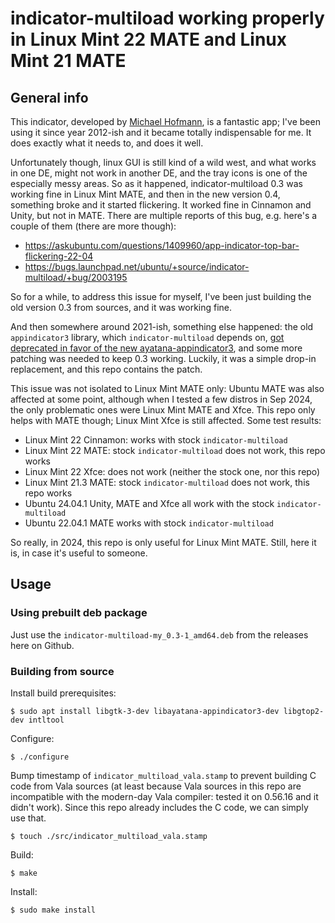 # indicator-multiload working properly in Linux Mint 22 MATE and Linux Mint 21 MATE

## General info

This indicator, developed by [Michael Hofmann](https://github.com/mh21), is a
fantastic app; I've been using it since year 2012-ish and it became totally
indispensable for me. It does exactly what it needs to, and does it well.

Unfortunately though, linux GUI is still kind of a wild west, and what works
in one DE, might not work in another DE, and the tray icons is one of the
especially messy areas. So as it happened, indicator-multiload 0.3 was working
fine in Linux Mint MATE, and then in the new version 0.4, something broke and
it started flickering. It worked fine in Cinnamon and Unity, but not in MATE.
There are multiple reports of this bug, e.g.  here's a couple of them (there
are more though):

- https://askubuntu.com/questions/1409960/app-indicator-top-bar-flickering-22-04
- https://bugs.launchpad.net/ubuntu/+source/indicator-multiload/+bug/2003195

So for a while, to address this issue for myself, I've been just building the
old version 0.3 from sources, and it was working fine.

And then somewhere around 2021-ish, something else happened: the old
`appindicator3` library, which `indicator-multiload` depends on, [got
deprecated in favor of the new
ayatana-appindicator3](https://github.com/AyatanaIndicators/libayatana-appindicator/issues/30),
and some more patching was needed to keep 0.3 working. Luckily, it was a
simple drop-in replacement, and this repo contains the patch.

This issue was not isolated to Linux Mint MATE only: Ubuntu MATE was also
affected at some point, although when I tested a few distros in Sep 2024,
the only problematic ones were Linux Mint MATE and Xfce. This repo only helps
with MATE though; Linux Mint Xfce is still affected. Some test results:

- Linux Mint 22 Cinnamon: works with stock `indicator-multiload`
- Linux Mint 22 MATE: stock `indicator-multiload` does not work, this repo
  works
- Linux Mint 22 Xfce: does not work (neither the stock one, nor this repo)
- Linux Mint 21.3 MATE: stock `indicator-multiload` does not work, this repo
  works
- Ubuntu 24.04.1 Unity, MATE and Xfce all work with the stock
  `indicator-multiload`
- Ubuntu 22.04.1 MATE works with stock `indicator-multiload`

So really, in 2024, this repo is only useful for Linux Mint MATE. Still, here
it is, in case it's useful to someone.

## Usage

### Using prebuilt deb package

Just use the `indicator-multiload-my_0.3-1_amd64.deb` from the releases here
on Github.

### Building from source

Install build prerequisites:

```
$ sudo apt install libgtk-3-dev libayatana-appindicator3-dev libgtop2-dev intltool
```

Configure:

```
$ ./configure
```

Bump timestamp of `indicator_multiload_vala.stamp` to prevent building C code
from Vala sources (at least because Vala sources in this repo are incompatible
with the modern-day Vala compiler: tested it on 0.56.16 and it didn't work).
Since this repo already includes the C code, we can simply use that.

```
$ touch ./src/indicator_multiload_vala.stamp
```

Build:

```
$ make
```

Install:

```
$ sudo make install
```
